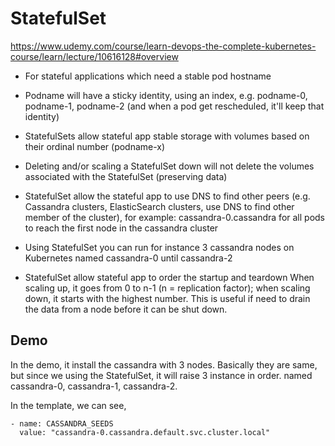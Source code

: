 # StatefulSet

https://www.udemy.com/course/learn-devops-the-complete-kubernetes-course/learn/lecture/10616128#overview


- For stateful applications which need a stable pod hostname

- Podname will have a sticky identity, using an index, e.g. podname-0, podname-1, 
podname-2 (and when a pod get rescheduled, it'll keep that identity)

- StatefulSets allow stateful app stable storage with volumes based on their ordinal number (podname-x)

- Deleting and/or scaling a StatefulSet down will not 
delete the volumes associated with the StatefulSet (preserving data)

- StatefulSet allow the stateful app to use DNS to find other peers (e.g. Cassandra clusters, 
ElasticSearch clusters, use DNS to find other member of the cluster), for example: 
cassandra-0.cassandra for all pods to reach the first node in the cassandra cluster

- Using StatefulSet you can run for instance 3 cassandra 
nodes on Kubernetes named cassandra-0 until cassandra-2

- StatefulSet allow stateful app to order the startup and teardown
When scaling up, it goes from 0 to n-1 (n = replication factor); when scaling down, it starts with the highest number.
This is useful if need to drain the data from a node before it can be shut down.
 

## Demo

In the demo, it install the cassandra with 3 nodes.
Basically they are same, but since we using the StatefulSet, it will raise 3 instance in order.
named cassandra-0, cassandra-1, cassandra-2.

In the template, we can see,
```
- name: CASSANDRA_SEEDS
  value: "cassandra-0.cassandra.default.svc.cluster.local"
```

